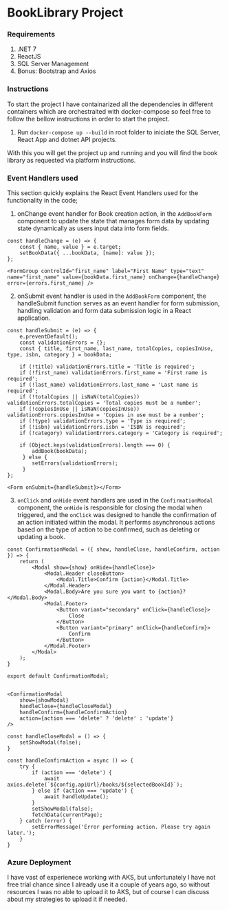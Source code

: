 # BookLibrary Project

### Requirements

1. .NET 7 
1. ReactJS
1. SQL Server Management
1. Bonus: Bootstrap and Axios

### Instructions

To start the project I have containarized all the dependencies in different containers which are orchestraited with docker-compose
so feel free to follow the bellow instructions in order to start the project.

1. Run `docker-compose up --build` in root folder to iniciate the SQL Server, React App and dotnet API projects.

With this you will get the project up and running and you will find the book library as requested via platform instructions.

### Event Handlers used

This section quickly explains the React Event Handlers used for the functionality in the code;
1. onChange event handler for Book creation action, in the `AddBookForm` component to update the state that manages form data by updating state dynamically as users input data into form fields.

```
const handleChange = (e) => {
    const { name, value } = e.target;
    setBookData({ ...bookData, [name]: value });
};

<FormGroup controlId="first_name" label="First Name" type="text" name="first_name" value={bookData.first_name} onChange={handleChange} error={errors.first_name} />
```

2. onSubmit event handler is used in the `AddBookForm` component, the handleSubmit function serves as an event handler for form submission, handling validation and form data submission logic in a React application.

```
const handleSubmit = (e) => {
    e.preventDefault();
    const validationErrors = {};
    const { title, first_name, last_name, totalCopies, copiesInUse, type, isbn, category } = bookData;

    if (!title) validationErrors.title = 'Title is required';
    if (!first_name) validationErrors.first_name = 'First name is required';
    if (!last_name) validationErrors.last_name = 'Last name is required';
    if (!totalCopies || isNaN(totalCopies)) validationErrors.totalCopies = 'Total copies must be a number';
    if (!copiesInUse || isNaN(copiesInUse)) validationErrors.copiesInUse = 'Copies in use must be a number';
    if (!type) validationErrors.type = 'Type is required';
    if (!isbn) validationErrors.isbn = 'ISBN is required';
    if (!category) validationErrors.category = 'Category is required';

    if (Object.keys(validationErrors).length === 0) {
        addBook(bookData);
     } else {
        setErrors(validationErrors);
     }
};

<Form onSubmit={handleSubmit}></Form> 
```

3. `onClick` and `onHide` event handlers are used in the `ConfirmationModal` component, the `onHide` is responsible for closing the modal when triggered, and the `onClick` was designed to handle the confirmation of an action initiated within the modal. It performs asynchronous actions based on the type of action to be confirmed, such as deleting or updating a book.

```
const ConfirmationModal = ({ show, handleClose, handleConfirm, action }) => {
    return (
        <Modal show={show} onHide={handleClose}>
            <Modal.Header closeButton>
                <Modal.Title>Confirm {action}</Modal.Title>
            </Modal.Header>
            <Modal.Body>Are you sure you want to {action}?</Modal.Body>
            <Modal.Footer>
                <Button variant="secondary" onClick={handleClose}>
                    Close
                </Button>
                <Button variant="primary" onClick={handleConfirm}>
                    Confirm
                </Button>
            </Modal.Footer>
        </Modal>
    );
}

export default ConfirmationModal;


<ConfirmationModal
    show={showModal}
    handleClose={handleCloseModal}
    handleConfirm={handleConfirmAction}
    action={action === 'delete' ? 'delete' : 'update'}
/>

const handleCloseModal = () => {
    setShowModal(false);
}

const handleConfirmAction = async () => {
    try {
        if (action === 'delete') {
            await axios.delete(`${config.apiUrl}/books/${selectedBookId}`);
        } else if (action === 'update') {
            await handleUpdate();
        }
        setShowModal(false);
        fetchData(currentPage);
    } catch (error) {
        setErrorMessage('Error performing action. Please try again later.');
    }
}
```


### Azure Deployment

I have vast of experienece working with AKS, but unfortunately I have not free trial chance since I already use it a couple of years ago, so without resources 
I was no able to upload it to AKS, but of course I can discuss about my strategies to upload it if needed.
